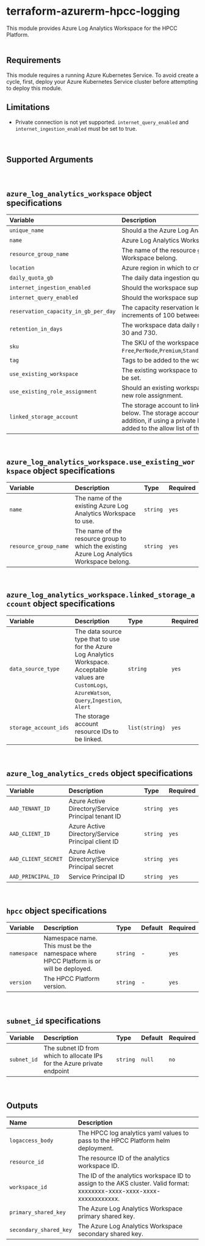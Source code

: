 # terraform-azurerm-hpcc-logging
This module provides Azure Log Analytics Workspace for the HPCC Platform.
<br/>
<br/>

## Requirements
This module requires a running Azure Kubernetes Service.
To avoid create a cycle, first, deploy your Azure Kubernetes Service cluster before attempting to deploy this module.
<br/>

## Limitations
* Private connection is not yet supported. `internet_query_enabled` and `internet_ingestion_enabled` must be set to true.
<br/>

## Supported Arguments
<br/>

## `azure_log_analytics_workspace` object specifications

| **Variable**                         | **Description**                                                                                                                                                                                                                                                                                | **Type**         | **Required** | **Default**                   |
| :----------------------------------- | :--------------------------------------------------------------------------------------------------------------------------------------------------------------------------------------------------------------------------------------------------------------------------------------------- | :--------------- | :----------- | :---------------------------- |
| `unique_name`                        | Should a the Azure Log Analytics Workspace have a unique?                                                                                                                                                                                                                                      | `bool`           | `no`         | `true`                        |
| `name`                               | Azure Log Analytics Workspace's name.                                                                                                                                                                                                                                                          | `string`         | `yes`        | `myhpccloganalyticsworkspace` |
| `resource_group_name`                | The name of the resource group to which the existing Azure Log Analytics Workspace belong.                                                                                                                                                                                                     | `string`         | `yes`        | -                             |
| `location`                           | Azure region in which to create resources.                                                                                                                                                                                                                                                     | `string`         | `yes`        | `eastus2`                     |
| `daily_quota_gb`                     | The daily data ingestion quota in GB.                                                                                                                                                                                                                                                          | `number`         | `no`         | `-1` for unlimited            |
| `internet_ingestion_enabled`         | Should the workspace support ingestion over the Public Internet?                                                                                                                                                                                                                               | `bool`           | `no`         | `false`                       | `false` |
| `internet_query_enabled`             | Should the workspace support querying over the Public Internet?                                                                                                                                                                                                                                | `bool`           | `no`         | `false`                       |
| `reservation_capacity_in_gb_per_day` | The capacity reservation level in GB for the workspace. The value must be increments of 100 between 100 and 5000.                                                                                                                                                                              | `number`         | `no`         | `100`                         |
| `retention_in_days`                  | The workspace data daily retention. The value should be 7 for free tier or between 30 and 730.                                                                                                                                                                                                 | `number`         | `no`         | `30`                          |
| `sku`                                | The SKU of the workspace. Possible values are `Free`,`PerNode`,`Premium`,`Standard`,`Standalone`,`Unlimited`,`CapacityReservation`,`PerGB2018`                                                                                                                                                 | `string`         | `no`         | `PerGB2018`                   |
| `tag`                                | Tags to be added to the workspace.                                                                                                                                                                                                                                                             | `map(string)`    | `no`         | `null`                        |
| `use_existing_workspace`             | The existing workspace to use. Both `name` and `resource_group_name` attributes must be set.                                                                                                                                                                                                   | `object(string)` | `no`         | `null`                        |
| `use_existing_role_assignment`       | Should an existing workspace be used? This will stop the module from creating a new role assignment.                                                                                                                                                                                           | `bool`           | `no`         | `false`                       |
| `linked_storage_account`             | The storage account to link to the Azure Log Analytics Workspace as described below. The storage account must be assigned as bypass for `AzureServices`. In addition, if using a private link, the subnet id of the private endpoint should be added to the allow list of the storage account. | `object`         | `no`         | `null`                        |
<br/>

## `azure_log_analytics_workspace.use_existing_workspace` object specifications

| **Variable**          | **Description**                                                                            | **Type** | **Required** |
| :-------------------- | :----------------------------------------------------------------------------------------- | :------- | :----------- |
| `name`                | The name of the existing Azure Log Analytics Workspace to use.                             | `string` | `yes`        |
| `resource_group_name` | The name of the resource group to which the existing Azure Log Analytics Workspace belong. | `string` | `yes`        |
<br/>

## `azure_log_analytics_workspace.linked_storage_account` object specifications

| **Variable**          | **Description**                                                                                                                                         | **Type**       | **Required** |
| :-------------------- | :------------------------------------------------------------------------------------------------------------------------------------------------------ | :------------- | :----------- |
| `data_source_type`    | The data source type that to use for the Azure Log Analytics Workspace. Acceptable values are `CustomLogs`, `AzureWatson`, `Query`,`Ingestion`, `Alert` | `string`       | `yes`        |
| `storage_account_ids` | The storage account resource IDs to be linked.                                                                                                          | `list(string)` | `yes`        |
<br/>

## `azure_log_analytics_creds` object specifications

| **Variable**        | **Description**                                    | **Type** | **Required** |
| :------------------ | :------------------------------------------------- | :------- | :----------- |
| `AAD_TENANT_ID`     | Azure Active Directory/Service Principal tenant ID | `string` | `yes`        |
| `AAD_CLIENT_ID`     | Azure Active Directory/Service Principal client ID | `string` | `yes`        |
| `AAD_CLIENT_SECRET` | Azure Active Directory/Service Principal secret    | `string` | `yes`        |
| `AAD_PRINCIPAL_ID`  | Service Principal ID                               | `string` | `yes`        |
<br/>

## `hpcc` object specifications

| **Variable** | **Description**                                                                        | **Type** | **Default** | **Required** |
| :----------- | :------------------------------------------------------------------------------------- | :------- | :---------- | :----------- |
| `namespace`  | Namespace name. This must be the namespace where HPCC Platform is or will be deployed. | `string` | -           | `yes`        |
| `version`    | The HPCC Platform version.                                                             | `string` | -           | `yes`        |
<br/>

## `subnet_id` specifications

| **Variable** | **Description**                                                         | **Type** | **Default** | **Required** |
| :----------- | :---------------------------------------------------------------------- | :------- | :---------- | :----------- |
| `subnet_id`  | The subnet ID from which to allocate IPs for the Azure private endpoint | `string` | `null`      | `no`         |
<br/>

## Outputs
| **Name**               | **Description**                                                                                                        |
| :--------------------- | :--------------------------------------------------------------------------------------------------------------------- |
| `logaccess_body`       | The HPCC log analytics yaml values to pass to the HPCC Platform helm deployment.                                       |
| `resource_id`          | The resource ID of the analytics workspace ID.                                                                         |
| `workspace_id`         | The ID of the analytics workspace ID to assign to the AKS cluster. Valid format: xxxxxxxx-xxxx-xxxx-xxxx-xxxxxxxxxxxx. |
| `primary_shared_key`   | The Azure Log Analytics Workspace primary shared key.                                                                  |
| `secondary_shared_key` | The Azure Log Analytics Workspace secondary shared key.                                                                |



